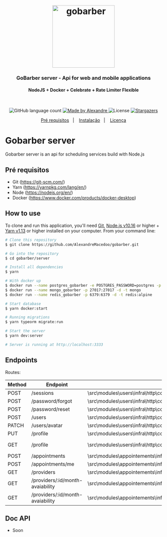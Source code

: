 <h1 align="center">
  <img alt="gobarber" title="gobarber" src="../.github/gobarber-icon.png" width="200px" />
</h1>

<h3 align="center">
  GoBarber server - Api for web and mobile applications
</h3>

<h4 align="center">
  NodeJS + Docker + Celebrate + Rate Limiter Flexible
</h4>
</br>


<p align="center">
  <img alt="GitHub language count" src="https://img.shields.io/github/languages/count/AlexandreMacedoo/gobarber?color=%2304D361">

  <a href="https://github.com/AlexandreMacedoo">
    <img alt="Made by Alexandre" src="https://img.shields.io/badge/made%20by-Alexandre-%2304D361">
  </a>

  <img alt="License" src="https://img.shields.io/badge/license-MIT-%2304D361">

  <a href="https://github.com/AlexandreMacedoo/gobarber/stargazers">
    <img alt="Stargazers" src="https://img.shields.io/github/stars/AlexandreMacedoo/gobarber?style=social">
  </a>
</p>

<p align="center">
  <a href="#pré-requisitos">Pré requisitos</a>&nbsp;&nbsp;&nbsp;|&nbsp;&nbsp;&nbsp;
  <a href="#instalação">Instalação</a>&nbsp;&nbsp;&nbsp;|&nbsp;&nbsp;&nbsp;
  <a href="#license">Licença</a>
</p>


# Gobarber server
Gobarber server is an api for scheduling services build with Node.js


## Pré requisitos

- Git (https://git-scm.com/)
- Yarn (https://yarnpkg.com/lang/en/)
- Node (https://nodejs.org/en/)
- Docker (https://www.docker.com/products/docker-desktop)

## How to use
To clone and run this application, you'll need [Git](https://git-scm.com), [Node.js v10.16][nodejs] or higher + [Yarn v1.13][yarn] or higher installed on your computer. From your command line:

```bash
# Clone this repository
$ git clone https://github.com/AlexandreMacedoo/gobarber.git

# Go into the repository
$ cd gobarber/server

# Install all dependencies
$ yarn

# With docker up
$ docker run --name postgres_gobarber -e POSTGRES_PASSWORD=postgres -p 5432:5432 -d postgres
$ docker run --name mongo_gobarber -p 27017:27017 -d -t mongo
$ docker run --name redis_gobarber -p 6379:6379 -d -t redis:alpine

# Start database
$ yarn docker:start

# Running migrations
$ yarn typeorm migrate:run

# Start the server
$ yarn dev:server

# Server is running at http://localhost:3333
```

## Endpoints
Routes:

Method | Endpoint | Controller | Action | Authentication
--- | --- | --- | --- | ---
POST   | /sessions                        | \src\modules\users\infra\http\controllers\SessionController                         | store      | no
POST   | /password/forgot                 | \src\modules\users\infra\http\controllers\ForgotPasswordController                  | store      | no
POST   | /password/reset                  | \src\modules\users\infra\http\controllers\ResetPasswordController                   | store      | no
POST   | /users                           | \src\modules\users\infra\http\controllers\UsersController                           | store      | no
PATCH  | /users/avatar                    | \src\modules\users\infra\http\controllers\UserAvatarController                      | update     | yes
PUT    | /profile                         | \src\modules\users\infra\http\controllers\ProfileController                         | update     | yes
GET    | /profile                         | \src\modules\users\infra\http\controllers\ProfileController                         | list one   | yes
POST   | /appointments                    | \src\modules\appointements\infra\http\controllers\AppointmentsController            | store      | yes
POST   | /appointments/me                 | \src\modules\appointements\infra\http\controllers\ProviderAppointmentsController    | list all   | yes
GET    | /providers                       | \src\modules\appointements\infra\http\controllers\ProvidersController               | list all   | yes
GET    | /providers/:id/month-avaiability | \src\modules\appointements\infra\http\controllers\ProviderDayAvailabilityController | list all   | yes
GET    | /providers/:id/month-avaiability | \src\modules\appointements\infra\http\controllers\ProviderDayAvailabilityController | list all   | yes


## Doc API
- Soon

[nodejs]: https://nodejs.org/
[yarn]: https://yarnpkg.com/
